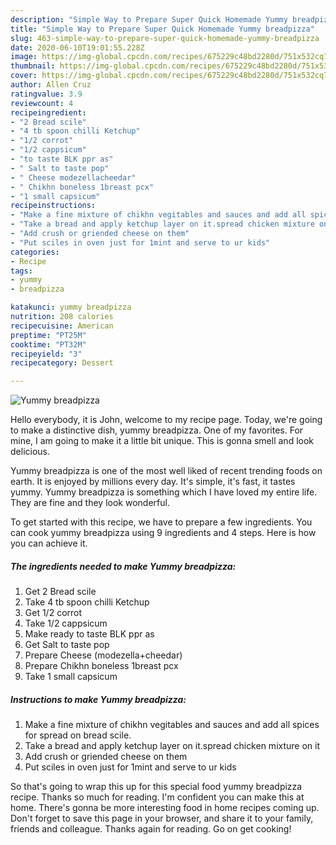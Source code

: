 ```yaml
---
description: "Simple Way to Prepare Super Quick Homemade Yummy breadpizza"
title: "Simple Way to Prepare Super Quick Homemade Yummy breadpizza"
slug: 463-simple-way-to-prepare-super-quick-homemade-yummy-breadpizza
date: 2020-06-10T19:01:55.228Z
image: https://img-global.cpcdn.com/recipes/675229c48bd2280d/751x532cq70/yummy-breadpizza-recipe-main-photo.jpg
thumbnail: https://img-global.cpcdn.com/recipes/675229c48bd2280d/751x532cq70/yummy-breadpizza-recipe-main-photo.jpg
cover: https://img-global.cpcdn.com/recipes/675229c48bd2280d/751x532cq70/yummy-breadpizza-recipe-main-photo.jpg
author: Allen Cruz
ratingvalue: 3.9
reviewcount: 4
recipeingredient:
- "2 Bread scile"
- "4 tb spoon chilli Ketchup"
- "1/2 corrot"
- "1/2 cappsicum"
- "to taste BLK ppr as"
- " Salt to taste pop"
- " Cheese modezellacheedar"
- " Chikhn boneless 1breast pcx"
- "1 small capsicum"
recipeinstructions:
- "Make a fine mixture of chikhn vegitables and sauces and add all spices for spread on bread scile."
- "Take a bread and apply ketchup layer on it.spread chicken mixture on it"
- "Add crush or griended cheese on them"
- "Put sciles in oven just for 1mint and serve to ur kids"
categories:
- Recipe
tags:
- yummy
- breadpizza

katakunci: yummy breadpizza 
nutrition: 208 calories
recipecuisine: American
preptime: "PT25M"
cooktime: "PT32M"
recipeyield: "3"
recipecategory: Dessert

---
```



![Yummy breadpizza](https://img-global.cpcdn.com/recipes/675229c48bd2280d/751x532cq70/yummy-breadpizza-recipe-main-photo.jpg)

Hello everybody, it is John, welcome to my recipe page. Today, we're going to make a distinctive dish, yummy breadpizza. One of my favorites. For mine, I am going to make it a little bit unique. This is gonna smell and look delicious.

Yummy breadpizza is one of the most well liked of recent trending foods on earth. It is enjoyed by millions every day. It's simple, it's fast, it tastes yummy. Yummy breadpizza is something which I have loved my entire life. They are fine and they look wonderful.




To get started with this recipe, we have to prepare a few ingredients. You can cook yummy breadpizza using 9 ingredients and 4 steps. Here is how you can achieve it.

<!--inarticleads1-->

##### The ingredients needed to make Yummy breadpizza:

1. Get 2 Bread scile
1. Take 4 tb spoon chilli Ketchup
1. Get 1/2 corrot
1. Take 1/2 cappsicum
1. Make ready to taste BLK ppr as
1. Get  Salt to taste pop
1. Prepare  Cheese (modezella+cheedar)
1. Prepare  Chikhn boneless 1breast pcx
1. Take 1 small capsicum




<!--inarticleads2-->

##### Instructions to make Yummy breadpizza:

1. Make a fine mixture of chikhn vegitables and sauces and add all spices for spread on bread scile.
1. Take a bread and apply ketchup layer on it.spread chicken mixture on it
1. Add crush or griended cheese on them
1. Put sciles in oven just for 1mint and serve to ur kids




So that's going to wrap this up for this special food yummy breadpizza recipe. Thanks so much for reading. I'm confident you can make this at home. There's gonna be more interesting food in home recipes coming up. Don't forget to save this page in your browser, and share it to your family, friends and colleague. Thanks again for reading. Go on get cooking!
